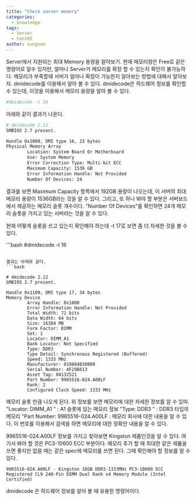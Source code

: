 ```yaml
---
title: "Check server memory"
categories:
  - knowledge
tags:
  - Server
  - CentOS
author: sungsoo
---
```



Server에서 지원되는 최대 Memory 용량을 알아보기.
현재 메모리량은 Free로 같은 명령어로 알수 있지만, 얼마나 Server가 메모리를 확장 할 수 있는지 확인이 불가능하다.
메모리가 부족할때 서버가 얼마나 확장이 가능한지 알아보는 방법에 대해서 알아보자.
dmidecode를 이용해서 알아 볼 수 있다. dmidecode은 하드웨어 정보를 확인할 수 있는데, 이것을 이용해서 메모리 용량을 알아 볼 수 있다. 

```bash
#dmidecode -t 16
```
아래와 같이 결과가 나온다. 
```bash
# dmidecode 2.12
SMBIOS 2.7 present.

Handle 0x1000, DMI type 16, 23 bytes
Physical Memory Array
        Location: System Board Or Motherboard
        Use: System Memory
        Error Correction Type: Multi-bit ECC
        Maximum Capacity: 1536 GB
        Error Information Handle: Not Provided
        Number Of Devices: 24
```
결과를 보면 Maximum Capacity 항목에서 192GB 용량이 나오는데, 이 서버의 최대 메모리 용량이 1536GB라는 것을 알 수 있다. 
그리고, 또 하나 봐야 할 부분은 서버보드에서 제공하는 메모리 슬롯 개수이다.  "Number Of Devices"를 확인하면 24개 메모리 슬롯을 가지고 있는 서버라는 것을 알 수 있다.

현재 어떻게 슬롯을 쓰고 있는지 확인해야 하는데 -t 17로 보면 좀 더 자세한 것을 볼 수 있다.

'''bash
#dmidecode -t 16
```

결과는 아래와 같다. 
```bash

# dmidecode 2.12
SMBIOS 2.7 present.

Handle 0x1100, DMI type 17, 34 bytes
Memory Device
        Array Handle: 0x1000
        Error Information Handle: Not Provided
        Total Width: 72 bits
        Data Width: 64 bits
        Size: 16384 MB
        Form Factor: DIMM
        Set: 1
        Locator: DIMM_A1
        Bank Locator: Not Specified
        Type: DDR3
        Type Detail: Synchronous Registered (Buffered)
        Speed: 1333 MHz
        Manufacturer: 019804B30000
        Serial Number: AF29B613
        Asset Tag: 04132521
        Part Number: 9965516-024.A00LF
        Rank: 2
        Configured Clock Speed: 1333 MHz
```

메모리 슬롯 만큼 나오게 된다. 위 정보를 보면 메모리에 대한 자세한 정보를 알 수 있따. 
"Locator: DIMM_A1 " : A1 슬롯에 있는 메모리 정보
"Type: DDR3 " : DDR3 타입의 메모리
"Part Number: 9965516-024.A00LF  : 메모리 회사에 대한 내용을 알 수 있다. 이 번호를 이용해서 검색을 하면 메모리에 대한 정확안 내용을 알 수 있다. 

9965516-024.A00LF 정보를 가지고 찾아보면 Kingston 제품인것을 알 수 있다. 여기서 봐야 할 것은  PC3-10600 ECC 부분이다. 메모리 추가 할 때 최대한 같은 제품을 쓰면 좋지만
없을 때는 같은 spec에 메모리를 쓰면 된다. 그때 확인해야 할 정보를 알 수 있다. 

```
9965516-024.A00LF - Kingston 16GB DDR3-1333MHz PC3-10600 ECC Registered CL9 240-Pin DIMM Dual Rank x4 Memory Module (Intel Certified)
```

dmidecode 은 하드웨어 정보를 알아 볼 때 유용한 명령어이다. 









